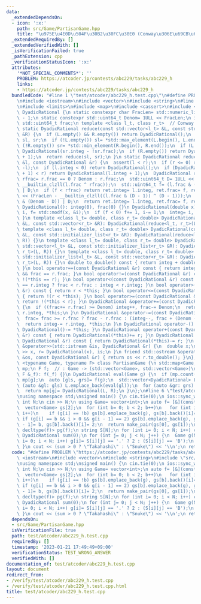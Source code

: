 ```yaml
---
data:
  _extendedDependsOn:
  - icon: ':x:'
    path: src/Game/PartisanGame.hpp
    title: "\u975E\u4E0D\u504F\u30B2\u30FC\u30E0 (Conway\u306E\u69CB\u6210)"
  _extendedRequiredBy: []
  _extendedVerifiedWith: []
  _isVerificationFailed: true
  _pathExtension: cpp
  _verificationStatusIcon: ':x:'
  attributes:
    '*NOT_SPECIAL_COMMENTS*': ''
    PROBLEM: https://atcoder.jp/contests/abc229/tasks/abc229_h
    links:
    - https://atcoder.jp/contests/abc229/tasks/abc229_h
  bundledCode: "#line 1 \"test/atcoder/abc229_h.test.cpp\"\n#define PROBLEM \"https://atcoder.jp/contests/abc229/tasks/abc229_h\"\
    \n#include <iostream>\n#include <vector>\n#include <string>\n#line 3 \"src/Game/PartisanGame.hpp\"\
    \n#include <limits>\n#include <map>\n#include <cassert>\n#include <cmath>\nclass\
    \ DyadicRational {\n static constexpr char FracLen= std::numeric_limits<std::uint64_t>::digits\
    \ - 1;\n static constexpr std::uint64_t Denom= 1ULL << FracLen;\n int integ;\n\
    \ std::uint64_t frac;\n template <class l_t, class r_t>  // Conway's realization\n\
    \ static DyadicRational reduce(const std::vector<l_t> &L, const std::vector<r_t>\
    \ &R) {\n  if (L.empty() && R.empty()) return DyadicRational();\n  DyadicRational\
    \ sl, sr;\n  if (!L.empty()) sl= *std::max_element(L.begin(), L.end());\n  if\
    \ (!R.empty()) sr= *std::min_element(R.begin(), R.end());\n  if (L.empty()) return\
    \ DyadicRational(sr.integ - !sr.frac);\n  if (R.empty()) return DyadicRational(sl.integ\
    \ + 1);\n  return reduce(sl, sr);\n }\n static DyadicRational reduce(const DyadicRational\
    \ &l, const DyadicRational &r) {\n  assert(l < r);\n  if (r <= 0) return -reduce(-r,\
    \ -l);\n  if (l.integ < 0) return DyadicRational();\n  if (DyadicRational(l.integ\
    \ + 1) < r) return DyadicRational(l.integ + 1);\n  DyadicRational ret;\n  std::uint64_t\
    \ rfrac= r.frac == 0 ? Denom : r.frac;\n  std::uint64_t D= 1ULL << (FracLen -\
    \ __builtin_clzll(l.frac ^ rfrac));\n  std::uint64_t f= (l.frac & (Denom - D))\
    \ | D;\n  if (f < rfrac) return ret.integ= l.integ, ret.frac= f, ret;\n  D= 1ULL\
    \ << (FracLen - __builtin_clzll((l.frac & (D - 1)) ^ (D - 1)));\n  f= (l.frac\
    \ & (Denom - D)) | D;\n  return ret.integ= l.integ, ret.frac= f, ret;\n }\npublic:\n\
    \ DyadicRational(): integ(0), frac(0) {}\n DyadicRational(double x) {\n  double\
    \ i, f= std::modf(x, &i);\n  if (f < 0) f+= 1, i-= 1;\n  integ= i, frac= f * Denom;\n\
    \ }\n template <class l_t= double, class r_t= double> DyadicRational(const std::vector<l_t>\
    \ &L, const std::vector<r_t> &R): DyadicRational(reduce<l_t, r_t>(L, R)) {}\n\
    \ template <class l_t= double, class r_t= double> DyadicRational(const std::initializer_list<l_t>\
    \ &L, const std::initializer_list<r_t> &R): DyadicRational(reduce<l_t, r_t>(L,\
    \ R)) {}\n template <class l_t= double, class r_t= double> DyadicRational(const\
    \ std::vector<l_t> &L, const std::initializer_list<r_t> &R): DyadicRational(reduce<l_t,\
    \ r_t>(L, R)) {}\n template <class l_t= double, class r_t= double> DyadicRational(const\
    \ std::initializer_list<l_t> &L, const std::vector<r_t> &R): DyadicRational(reduce<l_t,\
    \ r_t>(L, R)) {}\n double to_double() const { return integ + double(frac) / Denom;\
    \ }\n bool operator==(const DyadicRational &r) const { return integ == r.integ\
    \ && frac == r.frac; }\n bool operator!=(const DyadicRational &r) const { return\
    \ !(*this == r); }\n bool operator<(const DyadicRational &r) const { return integ\
    \ == r.integ ? frac < r.frac : integ < r.integ; }\n bool operator>(const DyadicRational\
    \ &r) const { return r < *this; }\n bool operator<=(const DyadicRational &r) const\
    \ { return !(r < *this); }\n bool operator>=(const DyadicRational &r) const {\
    \ return !(*this < r); }\n DyadicRational &operator+=(const DyadicRational &r)\
    \ {\n  if ((frac+= r.frac) >= Denom) integ++, frac-= Denom;\n  return integ+=\
    \ r.integ, *this;\n }\n DyadicRational &operator-=(const DyadicRational &r) {\n\
    \  frac= frac >= r.frac ? frac - r.frac : (integ--, frac + (Denom - r.frac));\n\
    \  return integ-= r.integ, *this;\n }\n DyadicRational operator-() const { return\
    \ DyadicRational()-= *this; }\n DyadicRational operator+(const DyadicRational\
    \ &r) const { return DyadicRational(*this)+= r; }\n DyadicRational operator-(const\
    \ DyadicRational &r) const { return DyadicRational(*this)-= r; }\n friend std::istream\
    \ &operator>>(std::istream &is, DyadicRational &r) {\n  double x;\n  return is\
    \ >> x, r= DyadicRational(x), is;\n }\n friend std::ostream &operator<<(std::ostream\
    \ &os, const DyadicRational &r) { return os << r.to_double(); }\n};\ntemplate\
    \ <typename Game, typename F> class PartisanGame {\n std::map<Game, DyadicRational>\
    \ mp;\n F f;  // : Game -> (std::vector<Game>, std::vector<Game>)\npublic:\n PartisanGame(const\
    \ F &_f): f(_f) {}\n DyadicRational eval(Game g) {\n  if (mp.count(g)) return\
    \ mp[g];\n  auto [gls, grs]= f(g);\n  std::vector<DyadicRational> L, R;\n  for\
    \ (auto &gl: gls) L.emplace_back(eval(gl));\n  for (auto &gr: grs) R.emplace_back(eval(gr));\n\
    \  return mp[g]= DyadicRational(L, R);\n }\n};\n#line 6 \"test/atcoder/abc229_h.test.cpp\"\
    \nusing namespace std;\nsigned main() {\n cin.tie(0);\n ios::sync_with_stdio(0);\n\
    \ int N;\n cin >> N;\n using Game= vector<int>;\n auto f= [&](const Game &g) {\n\
    \  vector<Game> gs[2];\n  for (int b= 0; b < 2; b++)\n   for (int i= 0; i < N;\
    \ i++)\n    if (g[i] == !b) gs[b].emplace_back(g), gs[b].back()[i]= 2;\n    else\
    \ if (g[i] == b && i > 0 && g[i - 1] == 2) gs[b].emplace_back(g), gs[b].back()[i\
    \ - 1]= b, gs[b].back()[i]= 2;\n  return make_pair(gs[0], gs[1]);\n };\n PartisanGame<Game,\
    \ decltype(f)> pg(f);\n string S[N];\n for (int i= 0; i < N; i++) cin >> S[i];\n\
    \ DyadicRational sum(0);\n for (int j= 0; j < N; j++) {\n  Game g(N);\n  for (int\
    \ i= 0; i < N; i++) g[i]= S[i][j] == '.' ? 2 : (S[i][j] == 'B');\n  sum+= pg.eval(g);\n\
    \ }\n cout << (sum > 0 ? \"Takahashi\" : \"Snuke\") << '\\n';\n return 0;\n}\n"
  code: "#define PROBLEM \"https://atcoder.jp/contests/abc229/tasks/abc229_h\"\n#include\
    \ <iostream>\n#include <vector>\n#include <string>\n#include \"src/Game/PartisanGame.hpp\"\
    \nusing namespace std;\nsigned main() {\n cin.tie(0);\n ios::sync_with_stdio(0);\n\
    \ int N;\n cin >> N;\n using Game= vector<int>;\n auto f= [&](const Game &g) {\n\
    \  vector<Game> gs[2];\n  for (int b= 0; b < 2; b++)\n   for (int i= 0; i < N;\
    \ i++)\n    if (g[i] == !b) gs[b].emplace_back(g), gs[b].back()[i]= 2;\n    else\
    \ if (g[i] == b && i > 0 && g[i - 1] == 2) gs[b].emplace_back(g), gs[b].back()[i\
    \ - 1]= b, gs[b].back()[i]= 2;\n  return make_pair(gs[0], gs[1]);\n };\n PartisanGame<Game,\
    \ decltype(f)> pg(f);\n string S[N];\n for (int i= 0; i < N; i++) cin >> S[i];\n\
    \ DyadicRational sum(0);\n for (int j= 0; j < N; j++) {\n  Game g(N);\n  for (int\
    \ i= 0; i < N; i++) g[i]= S[i][j] == '.' ? 2 : (S[i][j] == 'B');\n  sum+= pg.eval(g);\n\
    \ }\n cout << (sum > 0 ? \"Takahashi\" : \"Snuke\") << '\\n';\n return 0;\n}"
  dependsOn:
  - src/Game/PartisanGame.hpp
  isVerificationFile: true
  path: test/atcoder/abc229_h.test.cpp
  requiredBy: []
  timestamp: '2023-01-21 17:49:49+09:00'
  verificationStatus: TEST_WRONG_ANSWER
  verifiedWith: []
documentation_of: test/atcoder/abc229_h.test.cpp
layout: document
redirect_from:
- /verify/test/atcoder/abc229_h.test.cpp
- /verify/test/atcoder/abc229_h.test.cpp.html
title: test/atcoder/abc229_h.test.cpp
---
```

